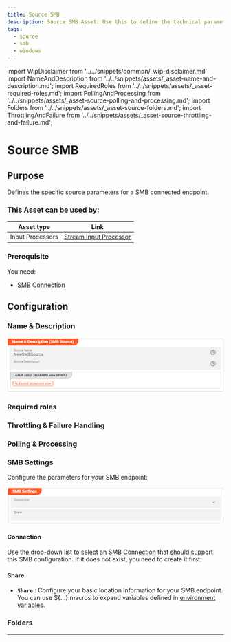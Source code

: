 ```yaml
---
title: Source SMB
description: Source SMB Asset. Use this to define the technical parameters for a SMB source connection.
tags:
  - source
  - smb
  - windows
---
```


import WipDisclaimer from '../../snippets/common/_wip-disclaimer.md'
import NameAndDescription from '../../snippets/assets/_asset-name-and-description.md';
import RequiredRoles from '../../snippets/assets/_asset-required-roles.md';
import PollingAndProcessing from '../../snippets/assets/_asset-source-polling-and-processing.md';
import Folders from '../../snippets/assets/_asset-source-folders.md';
import ThrottlingAndFailure from '../../snippets/assets/_asset-source-throttling-and-failure.md';

# Source SMB

## Purpose

Defines the specific source parameters for a SMB connected endpoint.

### This Asset can be used by:

| Asset type       | Link                                                                       |
|------------------|----------------------------------------------------------------------------|
| Input Processors | [Stream Input Processor](../processors-input/asset-input-stream) |

### Prerequisite

You need:

* [SMB Connection](../connections/asset-connection-smb)

## Configuration

### Name & Description

![Name & Description (SMB Source)](./.asset-source-smb_images/1715352536121.png "Name & Description (SMB Source)")

<NameAndDescription></NameAndDescription>

### Required roles

<RequiredRoles></RequiredRoles>

### Throttling & Failure Handling

<ThrottlingAndFailure></ThrottlingAndFailure>

### Polling & Processing

<PollingAndProcessing></PollingAndProcessing>

### SMB Settings

Configure the parameters for your SMB endpoint:

![Setting (SMB Source)](./.asset-source-smb_images/1715353088320.png "Setting (SMB Source)")

#### Connection

Use the drop-down list to select an [SMB Connection](../connections/asset-connection-smb) that should
support this SMB configuration. If it does not exist, you need to create it first.

#### Share

* **`Share`** : Configure your basic location information for your SMB endpoint. 
You can use $\{...\} macros to expand variables defined in [environment variables](../resources/asset-resource-environment).

### Folders

<Folders></Folders>

---

<WipDisclaimer></WipDisclaimer>
